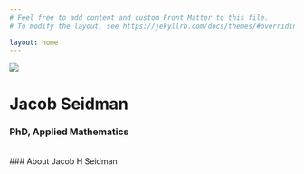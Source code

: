```yaml
---
# Feel free to add content and custom Front Matter to this file.
# To modify the layout, see https://jekyllrb.com/docs/themes/#overriding-theme-defaults

layout: home
---
```


<div class="home-info-container">
	<div class="home-img-container">
		<img src="/images/jacob_picture.jpg">
	</div>
<div class="home-info-text">
	<h1>Jacob Seidman</h1>
	<h3>PhD, Applied Mathematics</h3>
</div>
</div>

<br>
### About
Jacob H Seidman